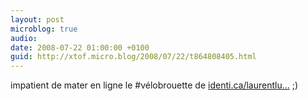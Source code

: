 ```yaml
---
layout: post
microblog: true
audio: 
date: 2008-07-22 01:00:00 +0100
guid: http://xtof.micro.blog/2008/07/22/t864808405.html
---
```

impatient de mater en ligne le #vélobrouette de [identi.ca/laurentlu...](http://identi.ca/laurentlunati) ;)

